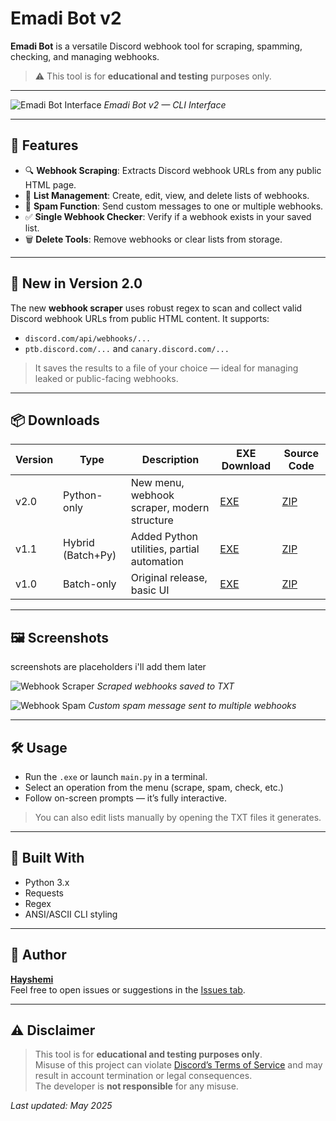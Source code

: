 # Emadi Bot v2

**Emadi Bot** is a versatile Discord webhook tool for scraping, spamming, checking, and managing webhooks.

> ⚠️ This tool is for **educational and testing** purposes only.

---

![Emadi Bot Interface](https://via.placeholder.com/800x300?text=Emadi+Bot+Main+Menu)
*Emadi Bot v2 — CLI Interface*

---

## 🔧 Features

- 🔍 **Webhook Scraping**: Extracts Discord webhook URLs from any public HTML page.
- 📄 **List Management**: Create, edit, view, and delete lists of webhooks.
- 💬 **Spam Function**: Send custom messages to one or multiple webhooks.
- ✅ **Single Webhook Checker**: Verify if a webhook exists in your saved list.
- 🗑️ **Delete Tools**: Remove webhooks or clear lists from storage.

---

## 🚀 New in Version 2.0

The new **webhook scraper** uses robust regex to scan and collect valid Discord webhook URLs from public HTML content. It supports:
- `discord.com/api/webhooks/...`
- `ptb.discord.com/...` and `canary.discord.com/...`

> It saves the results to a file of your choice — ideal for managing leaked or public-facing webhooks.

---

## 📦 Downloads

| Version | Type               | Description                      | EXE Download | Source Code |
|---------|--------------------|----------------------------------|--------------|-------------|
| v2.0    | Python-only         | New menu, webhook scraper, modern structure | [EXE](https://github.com/Hayshemi/Emadi-Bot/releases/download/v2.0/EmadiBot_v2.0.exe) | [ZIP](https://github.com/Hayshemi/Emadi-Bot/archive/refs/tags/v2.0.zip) |
| v1.1    | Hybrid (Batch+Py)   | Added Python utilities, partial automation | [EXE](https://github.com/Hayshemi/Emadi-Bot/releases/download/v1.1/EmadiBot_v1.1.exe) | [ZIP](https://github.com/Hayshemi/Emadi-Bot/archive/refs/tags/v1.1.zip) |
| v1.0    | Batch-only          | Original release, basic UI       | [EXE](https://github.com/Hayshemi/Emadi-Bot/releases/download/v1.0/EmadiBot_v1.0.exe) | [ZIP](https://github.com/Hayshemi/Emadi-Bot/archive/refs/tags/v1.0.zip) |

---

## 🖼 Screenshots

screenshots are placeholders i'll add them later

![Webhook Scraper](https://via.placeholder.com/700x200?text=Webhook+Scraper+Output)
*Scraped webhooks saved to TXT*

![Webhook Spam](https://via.placeholder.com/700x200?text=Spamming+Webhooks)
*Custom spam message sent to multiple webhooks*

---

## 🛠 Usage

- Run the `.exe` or launch `main.py` in a terminal.
- Select an operation from the menu (scrape, spam, check, etc.)
- Follow on-screen prompts — it’s fully interactive.

> You can also edit lists manually by opening the TXT files it generates.

---

## 🤖 Built With

- Python 3.x
- Requests
- Regex
- ANSI/ASCII CLI styling

---

## 👤 Author

**[Hayshemi](https://github.com/Hayshemi)**  
Feel free to open issues or suggestions in the [Issues tab](https://github.com/Hayshemi/Emadi-Bot/issues).

---

## ⚠️ Disclaimer

> This tool is for **educational and testing purposes only**.  
> Misuse of this project can violate [Discord’s Terms of Service](https://discord.com/terms) and may result in account termination or legal consequences.  
> The developer is **not responsible** for any misuse.

*Last updated: May 2025*
